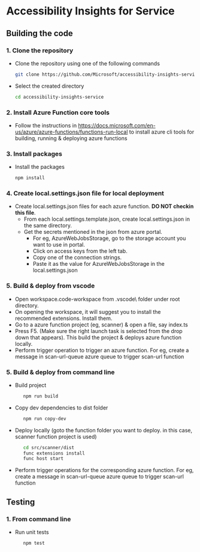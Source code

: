 # Accessibility Insights for Service

## Building the code

### 1. Clone the repository

-   Clone the repository using one of the following commands
    ```bash
    git clone https://github.com/Microsoft/accessibility-insights-service.git
    ```
-   Select the created directory
    ```bash
    cd accessibility-insights-service
    ```

### 2. Install Azure Function core tools

-   Follow the instructions in https://docs.microsoft.com/en-us/azure/azure-functions/functions-run-local to install azure cli tools for building, running & deploying azure functions

### 3. Install packages

-   Install the packages
    ```bash
    npm install
    ```

### 4. Create local.settings.json file for local deployment

-   Create local.settings.json files for each azure function. **DO NOT checkin this file**.
    -   From each local.settings.template.json, create local.settings.json in the same directory.
    -   Get the secrets mentioned in the json from azure portal.
        -   For eg, AzureWebJobsStorage, go to the storage account you want to use in portal.
        -   Click on access keys from the left tab.
        -   Copy one of the connection strings.
        -   Paste it as the value for AzureWebJobsStorage in the local.settings.json

### 5. Build & deploy from vscode

-   Open workspace.code-workspace from .vscode\ folder under root directory.
-   On opening the workspace, it will suggest you to install the recommended extensions. Install them.
-   Go to a azure function project (eg, scanner) & open a file, say index.ts
-   Press F5. (Make sure the right launch task is selected from the drop down that appears). This build the project & deploys azure function locally.
-   Perform trigger operation to trigger an azure function. For eg, create a message in scan-url-queue azure queue to trigger scan-url function

### 5. Build & deploy from command line

-   Build project

    ```bash
       npm run build
    ```

-   Copy dev dependencies to dist folder

    ```bash
       npm run copy-dev
    ```

-   Deploy locally (goto the function folder you want to deploy. in this case, scanner function project is used)
    ```bash
       cd src/scanner/dist
       func extensions install
       func host start
    ```
-   Perform trigger operations for the corresponding azure function. For eg, create a message in scan-url-queue azure queue to trigger scan-url function

## Testing

### 1. From command line

-   Run unit tests
    ```bash
       npm test
    ```
